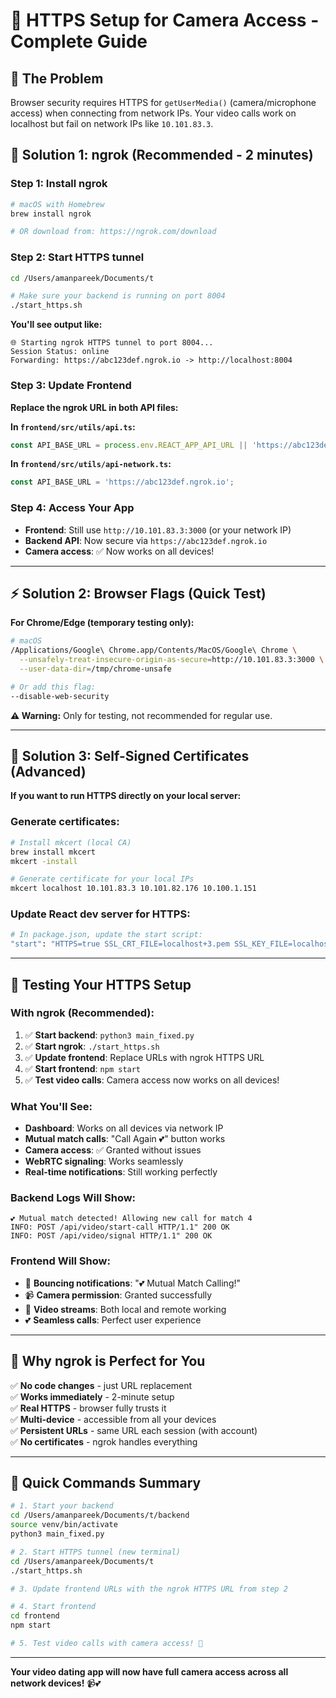 # 🔐 HTTPS Setup for Camera Access - Complete Guide

## 🎯 **The Problem**
Browser security requires HTTPS for `getUserMedia()` (camera/microphone access) when connecting from network IPs. Your video calls work on localhost but fail on network IPs like `10.101.83.3`.

## 🚀 **Solution 1: ngrok (Recommended - 2 minutes)**

### **Step 1: Install ngrok**
```bash
# macOS with Homebrew
brew install ngrok

# OR download from: https://ngrok.com/download
```

### **Step 2: Start HTTPS tunnel**
```bash
cd /Users/amanpareek/Documents/t

# Make sure your backend is running on port 8004
./start_https.sh
```

**You'll see output like:**
```
🌐 Starting ngrok HTTPS tunnel to port 8004...
Session Status: online
Forwarding: https://abc123def.ngrok.io -> http://localhost:8004
```

### **Step 3: Update Frontend**

**Replace the ngrok URL in both API files:**

**In `frontend/src/utils/api.ts`:**
```typescript
const API_BASE_URL = process.env.REACT_APP_API_URL || 'https://abc123def.ngrok.io';
```

**In `frontend/src/utils/api-network.ts`:**
```typescript
const API_BASE_URL = 'https://abc123def.ngrok.io';
```

### **Step 4: Access Your App**
- **Frontend**: Still use `http://10.101.83.3:3000` (or your network IP)
- **Backend API**: Now secure via `https://abc123def.ngrok.io`
- **Camera access**: ✅ Now works on all devices!

---

## ⚡ **Solution 2: Browser Flags (Quick Test)**

**For Chrome/Edge (temporary testing only):**
```bash
# macOS
/Applications/Google\ Chrome.app/Contents/MacOS/Google\ Chrome \
  --unsafely-treat-insecure-origin-as-secure=http://10.101.83.3:3000 \
  --user-data-dir=/tmp/chrome-unsafe

# Or add this flag:
--disable-web-security
```

**⚠️ Warning:** Only for testing, not recommended for regular use.

---

## 🔧 **Solution 3: Self-Signed Certificates (Advanced)**

**If you want to run HTTPS directly on your local server:**

### **Generate certificates:**
```bash
# Install mkcert (local CA)
brew install mkcert
mkcert -install

# Generate certificate for your local IPs
mkcert localhost 10.101.83.3 10.101.82.176 10.100.1.151
```

### **Update React dev server for HTTPS:**
```bash
# In package.json, update the start script:
"start": "HTTPS=true SSL_CRT_FILE=localhost+3.pem SSL_KEY_FILE=localhost+3-key.pem HOST=0.0.0.0 WDS_SOCKET_HOST=0.0.0.0 CHOKIDAR_USEPOLLING=true react-scripts start"
```

---

## 🎉 **Testing Your HTTPS Setup**

### **With ngrok (Recommended):**
1. ✅ **Start backend**: `python3 main_fixed.py`
2. ✅ **Start ngrok**: `./start_https.sh` 
3. ✅ **Update frontend**: Replace URLs with ngrok HTTPS URL
4. ✅ **Start frontend**: `npm start`
5. ✅ **Test video calls**: Camera access now works on all devices!

### **What You'll See:**
- **Dashboard**: Works on all devices via network IP
- **Mutual match calls**: "Call Again 💕" button works
- **Camera access**: ✅ Granted without issues
- **WebRTC signaling**: Works seamlessly
- **Real-time notifications**: Still working perfectly

### **Backend Logs Will Show:**
```
💕 Mutual match detected! Allowing new call for match 4
INFO: POST /api/video/start-call HTTP/1.1" 200 OK
INFO: POST /api/video/signal HTTP/1.1" 200 OK
```

### **Frontend Will Show:**
- 🔔 **Bouncing notifications**: "💕 Mutual Match Calling!"
- 📹 **Camera permission**: Granted successfully
- 🎥 **Video streams**: Both local and remote working
- 💕 **Seamless calls**: Perfect user experience

---

## 🌟 **Why ngrok is Perfect for You**

✅ **No code changes** - just URL replacement  
✅ **Works immediately** - 2-minute setup  
✅ **Real HTTPS** - browser fully trusts it  
✅ **Multi-device** - accessible from all your devices  
✅ **Persistent URLs** - same URL each session (with account)  
✅ **No certificates** - ngrok handles everything  

---

## 🎯 **Quick Commands Summary**

```bash
# 1. Start your backend
cd /Users/amanpareek/Documents/t/backend
source venv/bin/activate
python3 main_fixed.py

# 2. Start HTTPS tunnel (new terminal)
cd /Users/amanpareek/Documents/t
./start_https.sh

# 3. Update frontend URLs with the ngrok HTTPS URL from step 2

# 4. Start frontend
cd frontend
npm start

# 5. Test video calls with camera access! 🎉
```

---

**Your video dating app will now have full camera access across all network devices!** 📹💕
